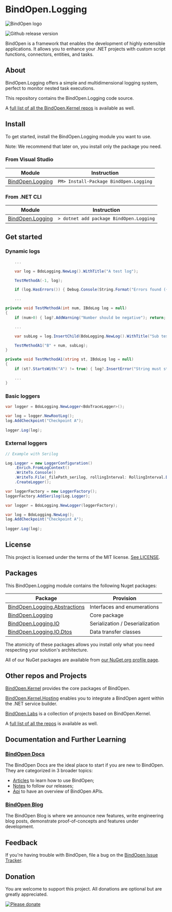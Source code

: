 # BindOpen.Logging

![BindOpen logo](https://storage.bindopen.org/img/logos/logo_bindopen.png)

![Github release version](https://img.shields.io/nuget/v/BindOpen.Kernel.Abstractions.svg?style=plastic)


BindOpen is a framework that enables the development of highly extensible applications. It allows you to enhance your .NET projects with custom script functions, connectors, entities, and tasks.

## About

BindOpen.Logging offers a simple and multidimensional logging system, perfect to monitor nested task executions.

This repository contains the BindOpen.Logging code source.

A [full list of all the BindOpen.Kernel repos](https://www.nuget.org/packages?q=bindopen.kernel) is available as well.


## Install

To get started, install the BindOpen.Logging module you want to use.

Note: We recommend that later on, you install only the package you need.

### From Visual Studio

| Module | Instruction |
|--------|-----|
| [BindOpen.Logging](https://www.nuget.org/packages/BindOpen.Logging) | ```PM> Install-Package BindOpen.Logging``` |

### From .NET CLI

| Module | Instruction |
|--------|-----|
| [BindOpen.Logging](https://www.nuget.org/packages/BindOpen.Logging) | ```> dotnet add package BindOpen.Logging``` |

## Get started

### Dynamic logs

```csharp
    ...

    var log = BdoLogging.NewLog().WithTitle("A test log");

    TestMethodA(-1, log);

    if (log.HasErrors()) { Debug.Console(String.Format("Errors found ({0})", log.ToString())); }

    ...

private void TestMethodA(int num, IBdoLog log = null)
{
    if (num>0) { log?.AddWarning("Number should be negative"); return; }

    ...

    var subLog = log.InsertChild(BdoLogging.NewLog().WithTitle("Sub test log"));

    TestMethodA1("B" + num, subLog);
}

private void TestMethodA1(string st, IBdoLog log = null)
{
    if (st?.StartsWith("A") != true) { log?.InsertError("String must start with 'A'").WithResultCode("500"); return; }

    ...
}

```

### Basic loggers

```csharp
var logger = BdoLogging.NewLogger<BdoTraceLogger>();

var log = logger.NewRootLog();
log.AddCheckpoint("Checkpoint A");
            
logger.Log(log);
```

### External loggers

```csharp
// Example with Serilog

Log.Logger = new LoggerConfiguration()
    .Enrich.FromLogContext()
    .WriteTo.Console()
    .WriteTo.File(_filePath_serilog, rollingInterval: RollingInterval.Day)
    .CreateLogger();

var loggerFactory = new LoggerFactory();
loggerFactory.AddSerilog(Log.Logger);

var logger = BdoLogging.NewLogger(loggerFactory);

var log = BdoLogging.NewLog();
log.AddCheckpoint("Checkpoint A");
            
logger.Log(log);
```

## License

This project is licensed under the terms of the MIT license. [See LICENSE](https://github.com/bindopen/BindOpen.Logging/blob/master/LICENSE).

## Packages

This BindOpen.Logging module contains the following Nuget packages:

| Package | Provision |
|----------|-----|
| [BindOpen.Logging.Abstractions](https://www.nuget.org/packages/BindOpen.Logging.Abstractions) | Interfaces and enumerations |
| [BindOpen.Logging](https://www.nuget.org/packages/BindOpen.Logging) | Core package |
| [BindOpen.Logging.IO](https://www.nuget.org/packages/BindOpen.Logging.IO) | Serialization / Deserialization |
| [BindOpen.Logging.IO.Dtos](https://www.nuget.org/packages/BindOpen.Logging.IO.Dtos) | Data transfer classes |

The atomicity of these packages allows you install only what you need respecting your solution's architecture.

All of our NuGet packages are available from [our NuGet.org profile page](https://www.nuget.org/profiles/bindopen).


## Other repos and Projects

[BindOpen.Kernel](https://github.com/bindopen/BindOpen.Kernel) provides the core packages of BindOpen.

[BindOpen.Kernel.Hosting](https://github.com/bindopen/BindOpen.Kernel.Hosting) enables you to integrate a BindOpen agent within the .NET service builder.

[BindOpen.Labs](https://github.com/bindopen/BindOpen.Labs) is a collection of projects based on BindOpen.Kernel.


A [full list of all the repos](https://github.com/bindopen?tab=repositories) is available as well.


## Documentation and Further Learning

### [BindOpen Docs](https://docs.bindopen.org/)

The BindOpen Docs are the ideal place to start if you are new to BindOpen. They are categorized in 3 broader topics:

* [Articles](https://docs.bindopen.org/articles) to learn how to use BindOpen;
* [Notes](https://docs.bindopen.org/notes) to follow our releases;
* [Api](https://docs.bindopen.org/api) to have an overview of BindOpen APIs.

### [BindOpen Blog](https://www.bindopen.org/blog)

The BindOpen Blog is where we announce new features, write engineering blog posts, demonstrate proof-of-concepts and features under development.


## Feedback

If you're having trouble with BindOpen, file a bug on the [BindOpen Issue Tracker](https://github.com/bindopen/BindOpen/issues). 

## Donation

You are welcome to support this project. All donations are optional but are greatly appreciated.

[![Please donate](https://www.paypalobjects.com/en_US/i/btn/btn_donateCC_LG.gif)](https://www.paypal.com/donate/?hosted_button_id=PHG3WSUFYSMH4)


